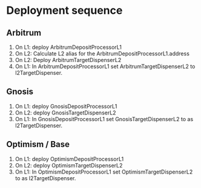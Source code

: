 # Deployment sequence

## Arbitrum
1. On L1: deploy ArbitrumDepositProcessorL1
2. On L2: Calculate L2 alias for the ArbitrumDepositProcessorL1.address
3. On L2: Deploy ArbitrumTargetDispenserL2
4. On L1: In ArbitrumDepositProcessorL1 set ArbitrumTargetDispenserL2 to l2TargetDispenser.

## Gnosis
1. On L1: deploy GnosisDepositProcessorL1
2. On L2: deploy GnosisTargetDispenserL2
3. On L1: In GnosisDepositProcessorL1 set GnosisTargetDispenserL2 to as l2TargetDispenser.

## Optimism / Base
1. On L1: deploy OptimismDepositProcessorL1
2. On L2: deploy OptimismTargetDispenserL2
3. On L1: In OptimismDepositProcessorL1 set OptimismTargetDispenserL2 to as l2TargetDispenser.